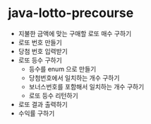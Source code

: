 # java-lotto-precourse
- 지불한 금액에 맞는 구매할 로또 매수 구하기
- 로또 번호 만들기
- 당첨 번호 입력받기
- 로또 등수 구하기
  - 등수를 enum 으로 만들기
  - 당첨번호에서 일치하는 개수 구하기
  - 보너스번호를 포함해서 일치하는 개수 구하기
  - 로또 등수 리턴하기
- 로또 결과 출력하기
- 수익률 구하기